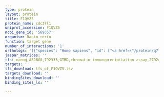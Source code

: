 ```yaml
---
type: protein
layout: protein
title: F1QVZ5
protein_name: cdc37l1
uniprot_accession: F1QVZ5
ncbi_gene_id: '569357'
organism: Danio rerio
function: target gene
number_of_interactions: '1'
orthologs: '[{"species": "Homo sapiens", "id": ["<a href=\"/protein/q7l3b6\">Q7L3B6</a>"]}, {"species": "Mus musculus", "id": ["<a href=\"/protein/q9czp7\">Q9CZP7</a>"]}, {"species": "Rattus norvegicus", "id": ["<a href=\"/protein/q5xic3\">Q5XIC3</a>"]}, {"species": "Caenorhabditis elegans", "id": ["Q336L8"]}]'
jaspar_matrices: ''
tfs: nanog,A5JNG8,792333,GTRD,chromatin immunoprecipitation assay,27924024%5Buid%5D,No
targets: ''
tfs_download: tfs_of_F1QVZ5.tsv
targets_download: ''
bindingSites_download: ''
binding_sites_ls: ''

---
```

